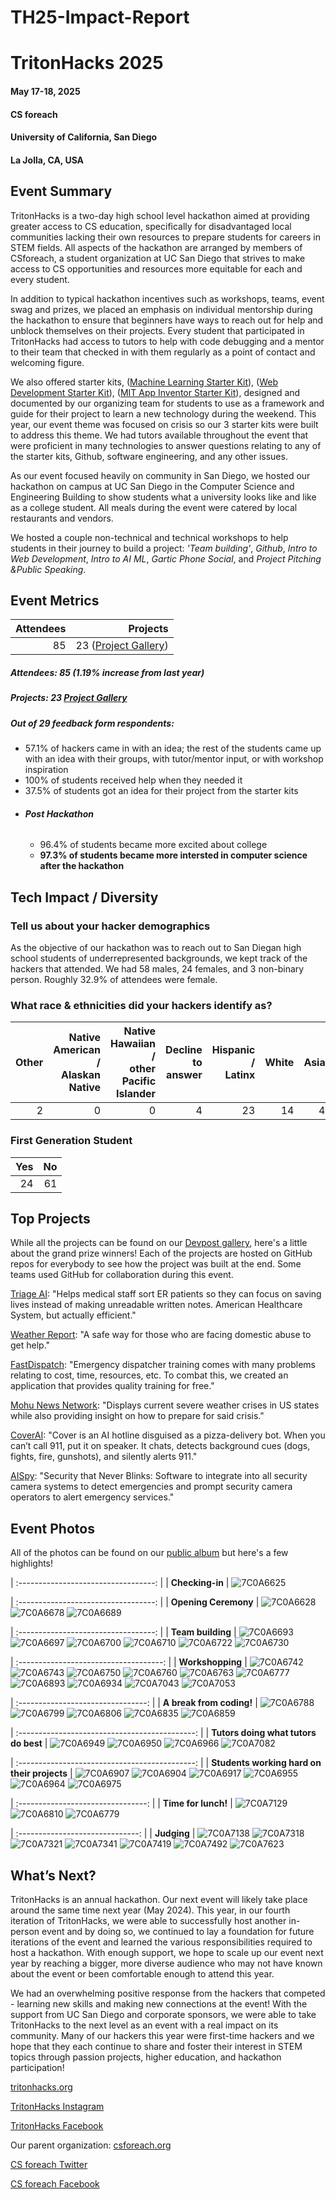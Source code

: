 # TH25-Impact-Report

# TritonHacks 2025

#### May 17-18, 2025

#### CS foreach

#### University of California, San Diego

#### La Jolla, CA, USA

## Event Summary

TritonHacks is a two-day high school level hackathon aimed at providing greater access to CS education, specifically for disadvantaged local communities lacking their own resources to prepare students for careers in STEM fields. All aspects of the hackathon are arranged by members of CSforeach, a student organization at UC San Diego that strives to make access to CS opportunities and resources more equitable for each and every student.

In addition to typical hackathon incentives such as workshops, teams, event swag and prizes, we placed an emphasis on individual mentorship during the hackathon to ensure that beginners have ways to reach out for help and unblock themselves on their projects. Every student that participated in TritonHacks had access to tutors to help with code debugging and a mentor to their team that checked in with them regularly as a point of contact and welcoming figure.

We also offered starter kits, ([Machine Learning Starter Kit](https://github.com/tritonhacks/TritonHacks2025-ML-starter-kit)), ([Web Development Starter Kit](https://tritonhacks.github.io/thwebdev-25/)), ([MIT App Inventor Starter Kit](https://docs.google.com/presentation/d/1Xnt7kv_xsF33dumhHSypPJy-O-EFdbQqo05s4v0xMyQ/edit?slide=id.p#slide=id.p)), designed and documented by our organizing team for students to use as a framework and guide for their project to learn a new technology during the weekend. This year, our event theme was focused on crisis so our 3 starter kits were built to address this theme. We had tutors available throughout the event that were proficient in many technologies to answer questions relating to any of the starter kits, Github, software engineering, and any other issues.

As our event focused heavily on community in San Diego, we hosted our hackathon on campus at UC San Diego in the Computer Science and Engineering Building to show students what a university looks like and like as a college student. All meals during the event were catered by local restaurants and vendors.

We hosted a couple non-technical and technical workshops to help students in their journey to build a project: *'Team building'*, *Github*, *Intro to Web Development*, *Intro to AI ML*, *Gartic Phone Social*, and *Project Pitching &Public Speaking*.

## Event Metrics

| Attendees |  Projects |
| --------: | -----------------------------------------------------: |
|        85 |  23 ([Project Gallery](https://tritonhacks-2025.devpost.com/project-gallery)) |

##### Attendees: 85 (1.19% increase from last year)
##### Projects: 23 [Project Gallery](https://tritonhacks-2025.devpost.com/project-gallery)

##### Out of 29 feedback form respondents:
- 57.1% of hackers came in with an idea; the rest of the students came up with an idea with their groups, with tutor/mentor input, or with workshop inspiration
- 100% of students received help when they needed it
- 37.5% of students got an idea for their project from the starter kits
- ###### **Post Hackathon**
    - 96.4% of students became more excited about college
    - **97.3% of students became more intersted in computer science after the hackathon**

## Tech Impact / Diversity

### Tell us about your hacker demographics

As the objective of our hackathon was to reach out to San Diegan high school students of underrepresented backgrounds, we kept track of the hackers that attended. We had 58 males, 24 females, and 3 non-binary person. Roughly 32.9% of attendees were female.

### What race & ethnicities did your hackers identify as?

| Other | Native American / <br> Alaskan Native | Native Hawaiian / <br> other Pacific Islander | Decline to answer  | Hispanic / <br> Latinx | White | Asian |
| ----: | ------------------------------------: | ----------------------------: | ---------------------: | ----: | ----: | ----: |
| 2 |                                     0 |                             0 |                     4 |    23 |    14 | 42 |

### First Generation Student

| Yes | No | 
| -----------: | ------------: | 
|            24 |            61 | 

## Top Projects

While all the projects can be found on our [Devpost gallery](https://tritonhacks-2025.devpost.com/project-gallery), here's a little about the grand prize winners! Each of the projects are hosted on GitHub repos for everybody to see how the project was built at the end. Some teams used GitHub for collaboration during this event.

[Triage AI](https://devpost.com/software/triageai-t9himw): "Helps medical staff sort ER patients so they can focus on saving lives instead of making unreadable written notes. American Healthcare System, but actually efficient."

[Weather Report](https://devpost.com/software/weather-report-5ifrza): "A safe way for those who are facing domestic abuse to get help."

[FastDispatch](https://devpost.com/software/fastdispatch): "Emergency dispatcher training comes with many problems relating to cost, time, resources, etc. To combat this, we created an application that provides quality training for free."

[Mohu News Network](https://devpost.com/software/mohu-news-network): "Displays current severe weather crises in US states while also providing insight on how to prepare for said crisis."

[CoverAI](https://devpost.com/software/coverai-9khlw0): "Cover is an AI hotline disguised as a pizza-delivery bot. When you can’t call 911, put it on speaker. It chats, detects background cues (dogs, fights, fire, gunshots), and silently alerts 911."

[AISpy](https://devpost.com/software/aispy): "Security that Never Blinks: Software to integrate into all security camera systems to detect emergencies and prompt security camera operators to alert emergency services."

## Event Photos

All of the photos can be found on our [public album](https://photos.app.goo.gl/k3mKVPbdcBaZmQrAA) but here's a few highlights!

| :----------------------------------: |
|         **Checking-in**         |
![7C0A6625](https://github.com/tritonhacks/TH24-Impact-Report/assets/144857467/895787cf-9ab7-49ca-ae9e-32d692669d8e)

| :----------------------------------: |
|         **Opening Ceremony**         |
![7C0A6628](https://github.com/tritonhacks/TH24-Impact-Report/assets/144857467/589b4953-d1f7-4f55-aa63-b0bb087df4b8)
![7C0A6678](https://github.com/tritonhacks/TH24-Impact-Report/assets/144857467/04beade0-aea5-4785-8fe2-028963de376e)
![7C0A6689](https://github.com/tritonhacks/TH24-Impact-Report/assets/144857467/e36588db-e645-4f5d-a417-e3d792d22475)

| :----------------------------------: |
|      **Team building**       |
![7C0A6693](https://github.com/tritonhacks/TH24-Impact-Report/assets/144857467/ec2b4a3d-2a41-46e0-9e5c-3c63be83e428)
![7C0A6697](https://github.com/tritonhacks/TH24-Impact-Report/assets/144857467/7ab9c2b6-54a4-43e2-840b-b33ef3c9bdf0)
![7C0A6700](https://github.com/tritonhacks/TH24-Impact-Report/assets/144857467/5f93b5e1-f107-4ec8-abf9-f5e82a8ed793)
![7C0A6710](https://github.com/tritonhacks/TH24-Impact-Report/assets/144857467/7d23ad68-fabd-44d9-b532-afdbe7fabeb4)
![7C0A6722](https://github.com/tritonhacks/TH24-Impact-Report/assets/144857467/1b20f1ff-5ff8-401d-ac10-8d76d1257cf6)
![7C0A6730](https://github.com/tritonhacks/TH24-Impact-Report/assets/144857467/a3336d83-f181-4330-806b-0b609dc8699a)

| :------------------------------------: |
|            **Workshopping**            |
![7C0A6742](https://github.com/tritonhacks/TH24-Impact-Report/assets/144857467/15d17c6d-7bd5-4997-a5b2-c3a688cfac57)
![7C0A6743](https://github.com/tritonhacks/TH24-Impact-Report/assets/144857467/3798ba3a-14c3-455f-9f8a-97e608b00484)
![7C0A6750](https://github.com/tritonhacks/TH24-Impact-Report/assets/144857467/7027dc57-6e2c-4a17-875c-af393085965e)
![7C0A6760](https://github.com/tritonhacks/TH24-Impact-Report/assets/144857467/c77574ef-04cd-4475-a3c1-c8faf37e0f79)
![7C0A6763](https://github.com/tritonhacks/TH24-Impact-Report/assets/144857467/4b39bec4-0787-4515-a0f3-5a788fa489ad)
![7C0A6777](https://github.com/tritonhacks/TH24-Impact-Report/assets/144857467/177cce3d-a7fa-4ac1-8641-e92d4010d8c1)
![7C0A6893](https://github.com/tritonhacks/TH24-Impact-Report/assets/144857467/61d4684c-4c82-427e-88cc-8b1116999511)
![7C0A6934](https://github.com/tritonhacks/TH24-Impact-Report/assets/144857467/446a4484-cdf3-496f-a4d7-5d74a982c042)
![7C0A7043](https://github.com/tritonhacks/TH24-Impact-Report/assets/144857467/c745dd14-8bde-418f-9039-946ee9cb0ceb)
![7C0A7053](https://github.com/tritonhacks/TH24-Impact-Report/assets/144857467/24a98cec-a6c9-44e5-86fc-a8fc453e3e77)

| :--------------------------------: |
|             **A break from coding!**             |
![7C0A6788](https://github.com/tritonhacks/TH24-Impact-Report/assets/144857467/e1a7ab8d-ea64-4485-8bbe-7be9425bd11a)
![7C0A6799](https://github.com/tritonhacks/TH24-Impact-Report/assets/144857467/6cd06334-79eb-4d54-af31-241db7f01da0)
![7C0A6806](https://github.com/tritonhacks/TH24-Impact-Report/assets/144857467/bfc1972b-b015-44d4-86ca-4697afaeec7e)
![7C0A6835](https://github.com/tritonhacks/TH24-Impact-Report/assets/144857467/4b225b59-cf40-4632-8787-a2c32fa5ee4e)
![7C0A6859](https://github.com/tritonhacks/TH24-Impact-Report/assets/144857467/c3016beb-c1f6-40de-a6a0-092857dd2002)

| :--------------------------------------------: |
| **Tutors doing what tutors do best** |
![7C0A6949](https://github.com/tritonhacks/TH24-Impact-Report/assets/144857467/c22bb131-5af9-471e-a05f-d35f349c3850)
![7C0A6950](https://github.com/tritonhacks/TH24-Impact-Report/assets/144857467/7624dea5-6cb4-4042-b7eb-d74c7550cd00)
![7C0A6966](https://github.com/tritonhacks/TH24-Impact-Report/assets/144857467/6d457080-b710-4d07-83e5-1a728adc0af6)
![7C0A7082](https://github.com/tritonhacks/TH24-Impact-Report/assets/144857467/d0b265c3-608b-47fe-af7d-8c6281c41a86)

| :--------------------------------------------: |
| **Students working hard on their projects** |
![7C0A6907](https://github.com/tritonhacks/TH24-Impact-Report/assets/144857467/23225dae-8d64-4eaa-afbc-1e81a31ed59e)
![7C0A6904](https://github.com/tritonhacks/TH24-Impact-Report/assets/144857467/74cb333e-3c64-49a4-95ab-991db70ca0da)
![7C0A6917](https://github.com/tritonhacks/TH24-Impact-Report/assets/144857467/1fae9c1c-2b8b-40d5-931e-213add873901)
![7C0A6955](https://github.com/tritonhacks/TH24-Impact-Report/assets/144857467/db25238d-61fc-4d8e-9da7-70a02d22c102)
![7C0A6964](https://github.com/tritonhacks/TH24-Impact-Report/assets/144857467/1dcdac26-9883-4c45-87bc-79bc2f60465f)
![7C0A6975](https://github.com/tritonhacks/TH24-Impact-Report/assets/144857467/1b2bf8fa-670a-47d9-a0d5-d5fcef0c43d8)

| :--------------------------------: |
|        **Time for lunch!**         |
![7C0A7129](https://github.com/tritonhacks/TH24-Impact-Report/assets/144857467/df2cc961-2dfc-4b3e-8b20-b0f57d13e1e2)
![7C0A6810](https://github.com/tritonhacks/TH24-Impact-Report/assets/144857467/d95c2736-190b-4e9f-a682-240af8ac7257)
![7C0A6779](https://github.com/tritonhacks/TH24-Impact-Report/assets/144857467/30c656c3-3c9e-4b4c-ad1a-a3a7eb958e89)

| :------------------------------: |
|           **Judging**            |
![7C0A7138](https://github.com/tritonhacks/TH24-Impact-Report/assets/144857467/66018ee3-34cd-4cbb-acf5-85c65fd9bdef)
![7C0A7318](https://github.com/tritonhacks/TH24-Impact-Report/assets/144857467/75c8192a-d799-4a8e-a55b-a531ffe23a8f)
![7C0A7321](https://github.com/tritonhacks/TH24-Impact-Report/assets/144857467/54b7087c-8593-4725-abac-7663020e3309)
![7C0A7341](https://github.com/tritonhacks/TH24-Impact-Report/assets/144857467/76cc0739-4e7f-4842-b2b2-dc1968bfe886)
![7C0A7419](https://github.com/tritonhacks/TH24-Impact-Report/assets/144857467/c674ba93-b047-42f6-81ad-9d2bf9aad1ff)
![7C0A7492](https://github.com/tritonhacks/TH24-Impact-Report/assets/144857467/32df0a26-b13c-4534-aada-3899ae62e8dd)
![7C0A7623](https://github.com/tritonhacks/TH24-Impact-Report/assets/144857467/5a5b2748-094f-42b2-90eb-8cbbfa9d0439)


## What’s Next?

TritonHacks is an annual hackathon. Our next event will likely take place around the same time next year (May 2024). This year, in our fourth iteration of TritonHacks, we were able to successfully host another in-person event and by doing so, we continued to lay a foundation for future iterations of the event and learned the various responsibilities required to host a hackathon. With enough support, we hope to scale up our event next year by reaching a bigger, more diverse audience who may not have known about the event or been comfortable enough to attend this year.

We had an overwhelming positive response from the hackers that competed - learning new skills and making new connections at the event! With the support from UC San Diego and corporate sponsors, we were able to take TritonHacks to the next level as an event with a real impact on its community. Many of our hackers this year were first-time hackers and we hope that they each continue to share and foster their interest in STEM topics through passion projects, higher education, and hackathon participation!

[tritonhacks.org](https://www.tritonhacks.org/)

[TritonHacks Instagram](https://www.instagram.com/ucsdtritonhacks/)

[TritonHacks Facebook](https://www.facebook.com/triton.hacks)

Our parent organization: [csforeach.org](https://csforeach.ucsd.edu/)

[CS foreach Twitter](https://twitter.com/cforeach)

[CS foreach Facebook](https://www.facebook.com/csforeach)
